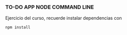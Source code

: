 ### TO-DO APP NODE COMMAND LINE

Ejercicio del curso, recuerde instalar dependencias con


```
npm install
```
